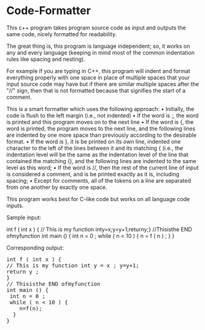 # Code-Formatter

This c++ program takes program source code as input and outputs the same code, nicely formatted for readability.

The great thing is, this program is language independent; so, it works on any and every language (keeping in mind most of the common indentation rules like spacing and nesting).

For example if you are typing in C++, this program will indent and format everything properly with one space in place of multiple spaces that your input source code may have but if there are similar multiple spaces after the "//" sign, then that is not formatted because that signifies the start of a comment.

This is a smart formatter which uses the following approach:
• Initially, the code is flush to the left margin (i.e., not indented)
• If the word is ;, the word is printed and this program moves on to the next line
• If the word is {, the word is printed, the program moves to the next line, and the following lines are indented by one more   space than previously according to the desirable format.
• If the word is }, it is be printed on its own line, indented one character to the left of the lines between it and its      matching { (i.e., the indentation level will be the same as the indentation level of the line that contained the matching {), and the following lines are indented to the same level as this word;
• If the word is //, then the rest of the current line of input is considered a comment, and is be printed exactly as it is, including spacing;
• Except for comments, all of the tokens on a line are separated from one another by exactly one space.

This program works best for C-like code but works on all language code inputs.

Sample input:

int f ( int x ) { // This is my function
inty=x;y=y+1;returny;} //Thisisthe END ofmyfunction int main () { int n = 0 ; while ( n < 10 ) { n = f ( n ) ; } }


Corresponding output:
<PRE>
int f ( int x ) {
// This is my function int y = x ; y=y+1;
return y ;
}
// Thisisthe END ofmyfunction
int main () {
 int n = 0 ;
 while ( n < 10 ) {
    n=f(n);
  }
}
